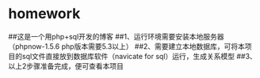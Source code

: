 # homework
##这是一个用php+sql开发的博客
##1、运行环境需要安装本地服务器（phpnow-1.5.6 php版本需要5.3以上）
##2、需要建立本地数据库，可将本项目的sql文件直接放到数据库软件（navicate for sql）运行，生成关系模型
##3、以上2步骤准备完成，便可查看本项目
